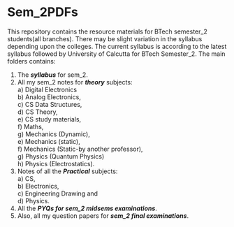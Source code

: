 # Sem_2PDFs
This repository contains the resource materials for BTech semester_2 students(all branches). There may be slight variation in the syllabus depending upon the colleges. The current syllabus is according to the latest syllabus followed by University of Calcutta for BTech Semester_2.
The main folders contains:
1. The ***syllabus*** for sem_2.
2. All my sem_2 notes for ***theory*** subjects: 
  <br />a) Digital Electronics 
  <br />b) Analog Electronics,
  <br />c) CS Data Structures,
  <br />d) CS Theory,
  <br />e) CS study materials,
  <br />f) Maths,
  <br />g) Mechanics (Dynamic),
  <br />e) Mechanics (static),
  <br />f) Mechanics (Static-by another professor),
  <br />g) Physics (Quantum Physics)
  <br />h) Physics (Electrostatics).
3. Notes of all the ***Practical*** subjects:
  <br />a) CS,
  <br />b) Electronics, 
  <br />c) Engineering Drawing and
 <br /> d) Physics.
4. All the ***PYQs for sem_2 midsems examinations***.
5. Also, all my question papers for ***sem_2 final examinations***.

